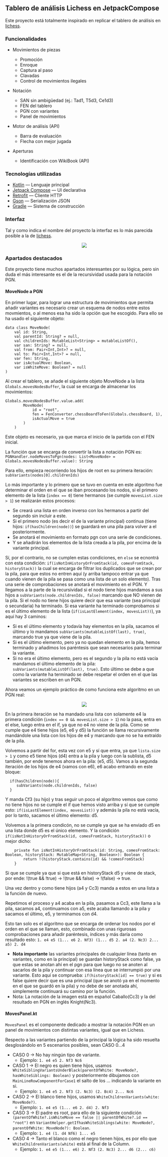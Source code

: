 ## Tablero de análisis Lichess en JetpackCompose

Este proyecto está totalmente inspirado en replicar el tablero de análisis en [lichess](https://lichess.org/analysis).

### Funcionalidades

- Movimientos de piezas
  - Promoción
  - Enroque
  - Captura al paso
  - Clavadas
  - Control de movimientos ilegales

- Notación
  - SAN sin ambigüedad (ej.: Tad1, T5d3, Ce1d3)
  - FEN del tablero
  - PGN con variantes
  - Panel de movimientos

- Motor de análisis (API)
  - Barra de evaluación
  - Flecha con mejor jugada

- Aperturas
  - Identificación con WikiBook (API)


### Tecnologías utilizadas

- [Kotlin](https://kotlinlang.org/) — Lenguaje principal
- [Jetpack Compose](https://developer.android.com/jetpack/compose) — UI declarativa
- [Retrofit](https://square.github.io/retrofit/) — Cliente HTTP
- [Gson](https://github.com/google/gson) — Serialización JSON
- [Gradle](https://gradle.org/) — Sistema de construcción

### Interfaz

Tal y como indica el nombre del proyecto la interfaz es lo más parecida posible a la de [lichess](https://lichess.org/analysis).

<div align="center">
  <img src="/assets/interfaz_tablero.png" />
</div>

### Apartados destacados

Este proyecto tiene muchos apartados interesantes por su lógica, pero sin duda el más interesante es el de la recursividad usada para la notación PGN.

#### MoveNode a PGN

En primer lugar, para lograr una estructura de movimientos que permita añadir variantes es necesario crear un esquema de nodos entre estos movmientos, o al menos esa ha sido la opción que he escogido. Para ello se ha usado el siguiente objeto:

```
data class MoveNode(
    val id: String,
    val parentId: String? = null,
    val childrenIds: MutableList<String> = mutableListOf(),
    var san: String? = null,
    val from: Pair<Int,Int>? = null,
    val to: Pair<Int,Int>? = null,
    var fen: String,
    var isActualMove: Boolean,
    var isWhiteMove: Boolean? = null
)
```

Al crear el tablero, se añade el siguiente objeto MoveNode a la lista `Globals.movesNodesBuffer`, la cual se encarga de almacenar los movimientos:
```
Globals.movesNodesBuffer.value.add(
        MoveNode(
            id = "root",
            fen = FenConverter.chessBoardToFen(Globals.chessBoard, 1),
            isActualMove = true
        )
    )
```

Este objeto es necesario, ya que marca el inicio de la partida con el FEN inicial.

La función que se encarga de convertir la lista a notación PGN es: `PGNHandler.nodeMovesToPgn(nodes: List<MoveNode> = Globals.movesNodesBuffer.value): String`

Para ello, empieza recorriendo los hijos de root en su primera iteración: `subVariants(nodes[0].childrenIds)`

Lo más importante y lo primero que se tuvo en cuenta en este algoritmo fue determinar el orden en el que se iban procesando los nodos,
si el primero elemento de la lista (`index == 0`) tiene hermanos (se cumple `movesList.size > 1`) se realizarán estos procesos:

* Se creará una lista en orden inverso con los hermanos a partir del segundo sin incluir a este.
* Si el primero nodo (es decir el de la variante principal) continua (tiene hijos: `if(hasChildren(node))`) se guardará en una pila para volver a el posteriormente.
* Se anotará el movimiento en formato pgn con una serie de condiciones.
* Y se añadirán los elementos de la lista creada a la pila, por encima de la variante principal.

Sí, por el contrario, no se cumplen estas condiciones, en `else` se ecnontrá con esta condición: `if(isNotInHistoryOrFromStack(id, comesFromStack, historyStack))` la cual se encarga de filtrar los duplicados que se crean por la pila, para que estos no entren aquí (y arriba tampoco entrar ya que cuando vienen de la pila se pasa como una lista de un solo elemento).
Tras una serie de comprobaciones se anotará el movimiento en el PGN.
Y llegamos a la parte de la recursividad si el nodo tiene hijos mandamos a sus hijos a `subVariants(node.childrenIds, false)` marcando que NO vienen de la pila.
Si el nodo no tiene hijos quiere decir que esa variante (sea principal o secundaria) ha terminado.
Si esa variante ha terminado comprobamos si es el último elemento de la lista (`if(isLastElement(index, movesList))`), ya aquí hay 3 caminos:
* Si es el último elemento y todavía hay elementos en la pila, sacamos el último y lo mandamos `subVariants(mutableListOf(last), true)`, marcando true ya que viene de la pila.
* Si es el último elemento, pero ya no quedan elemento en la pila, hemos terminado y añadimos los paréntesis que sean necesarios para terminar la variante.
* Si no era el último elemento, pero es el segundo y la pila no está vacía mandamos el último elemento de la pila: `subVariants(mutableListOf(last), true)`. Esto último se debe a que como la variante ha terminado se debe respetar el orden en el que las variantes se escriben en un PGN.

Ahora veamos un ejemplo práctico de como funciona este algoritmo en un PGN real:

<div align="center">
  <img src="/assets/ejemplo_pgn.png" />
</div>

En la primera iteración se ha mandado una lista con solamente e4 la primera condición (`index == 0 && movesList.size > 1`) no la pasa, entra en el else, luego entra en el if, ya que no e4 no viene de la pila.
Como se cumple que e4 tiene hijos (e5, e6 y d5) la función se llama recursivamente mandándole una lista con los hijos de e4 y marcando que no se ha extraído de la pila.

Volvemos a partir del for, esta vez con e5 y sí que entra, ya que `lista.size > 1` y como e5 tiene hijos (d4) entra a la pila y luego con la sublista, d5 también, por ende tenemos ahora en la pila: (e5, d5).
Vamos a la segunda iteración de los hijos de e4 (vamos con e6), e6 acabo entrando en este bloque:
```
  if(hasChildren(node)){
     subVariants(node.childrenIds, false)
  }
```

Y manda Cf3 (su hijo) y tras seguir un poco el algoritmo vemos que como no tiene hijos no se cumple el if que hemos visto arriba y sí que se cumple esto: `if(isLastElement(index, movesList))` y además la pila no está vacía, por lo tanto, sacamos el último elemento: d5.

Volvemos a la primera condicón, no se cumple ya que se ha enviado d5 en una lista donde d5 es el único elemento. Y la condición `if(isNotInHistoryOrFromStack(id, comesFromStack, historyStack))` o mejor dicho:
```
    private fun isNotInHistoryOrFromStack(id: String, comesFromStack: Boolean, historyStack: MutableMap<String, Boolean>): Boolean {
        return !(historyStack.contains(id) && !comesFromStack)
    }
```
Si que se cumple ya que si que está en historyStack d5 y viene de stack, por ende: !(true && !true) -> !(true && false) -> !(false) -> true.

Una vez dentro y como tiene hijos (a4 y Cc3) manda a estos en una lista a la función de nuevo.

Repetimos el proceso y a4 acaba en la pila, pasamos a Cc3, este llama a la pila, sacamos a4, continuamos con a5, este acaba llamando a la pila y sacamos el último, e5, y terminamos con d4.

Esto tan solo es el algoritmo que se encarga de ordenar los nodos por el orden en el que se llaman, esto, combinado con unas rigurosas comprobaciones para añadir paréntesis, índices y más daría como resultado esto:
`1. e4 e5 (1... e6 2. Nf3) (1... d5 2. a4 (2. Nc3) 2... a5) 2. d4`

* **Nota importante** las variantes principales de cualquier línea (tanto en variantes, como en la principal) se guardan historyStack como false, ya que estas se anotan ahí en el pgn para que luego no se anoten al sacarlos de la pila y continuar con esa línea que se interrumpió por una variante. Esto aquí se comprueba: `if(historyStack[id] == true)` y si es false quiere decir que es una principal (que se anotó ya en el momento en el que se guardó en la pila) y no debe de ser anotada ahí, simplemente continuará su camino por la función.
* Nota: La notación de la imagen está en español Caballo(Cc3) y la del resultado en PGN en inglés Knight(Nc3).

#### MovesPanel.kt

`MovesPanel` es el componente dedicado a mostrar la notación PGN en un panel de movimientos con distintas variantes, igual que en Lichess.

Respecto a las variantes partiendo de la principal la lógica ha sido resuelta desglosándolo en 5 escenarios posibles, sean CASO 0...4

* CASO 0 -> No hay ningún tipo de variante.
  * Ejemplo: `1. e4 e5 2. Nf3 Nc6`
* CASO 1 -> El negro es quien tiene hijos, usamos `WhiteSiblingVariantsUnderBlack(parentOfWhite: MoveNode?, hasWhiteSiblings: Boolean)` y posteriormente dibujamos con `MainLineRowComponentForCase1` el salto de los ... indicando la variante en si.
  * Ejemplo: `1. e4 e5 2. Nf3 (2. Nc3) (2. Bc4) 2... Nc6`
* CASO 2 -> El blanco tiene hijos, usamos `WhiteChildrenVariants(white: MoveNode?)`.
  * Ejemplo: `1. e4 e5 (1... e6 2. d4) 2. Nf3`
* CASO 3 -> El padre es root, para ello de la siguiente condición `(parentOfWhite?.isWhiteMove == false || parentOfWhite?.id == "root")` en `VariantHelper.getIfhasWhiteSiblings(white: MoveNode?, parentOfWhite: MoveNode?): Boolean`.
  * Ejemplo: `1. e4 (1. d4 Nf6) 1... e5`
* CASO 4 -> Tanto el blanco como el negro tienen hijos, es por ello que `WhiteChildrenVariants(white)` está al final de la Column.
  * Ejemplo: `1. e4 e5 (1... e6) 2. Nf3 (2. Nc3) 2... d6 (2... c6)`


